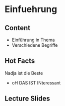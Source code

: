 # Einfuehrung

## Content

- Einführung in Thema
- Verschiedene Begriffe

## Hot Facts

Nadja ist die Beste

- oH DAS IST INteressant

## Lecture Slides

